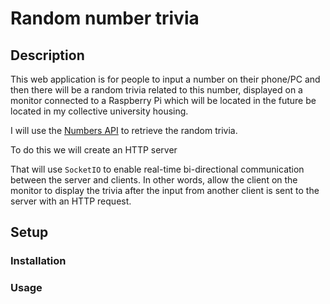 # Random number trivia

## Description
This web application is for people to input a number on their phone/PC and then there will 
be a random trivia related to this number, displayed on a monitor connected to a Raspberry 
Pi which will be located in the future be located in my collective university housing.

I will use the [Numbers API](http://numbersapi.com/#random/trivia) to retrieve the random 
trivia. 

To do this we will create an HTTP server

That will use `SocketIO` to enable real-time bi-directional communication between the server 
and clients. In other words, allow the client on the monitor to display the trivia after the 
input from another client is sent to the server with an HTTP request.

## Setup
### Installation
### Usage
